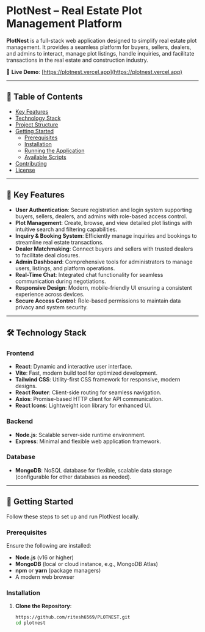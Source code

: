# PlotNest – Real Estate Plot Management Platform

**PlotNest** is a full-stack web application designed to simplify real estate plot management. It provides a seamless platform for buyers, sellers, dealers, and admins to interact, manage plot listings, handle inquiries, and facilitate transactions in the real estate and construction industry.

🔗 **Live Demo**: [https://plotnest.vercel.app](https://plotnest.vercel.app)

---

## 📑 Table of Contents
- [Key Features](#key-features)
- [Technology Stack](#technology-stack)
- [Project Structure](#project-structure)
- [Getting Started](#getting-started)
  - [Prerequisites](#prerequisites)
  - [Installation](#installation)
  - [Running the Application](#running-the-application)
  - [Available Scripts](#available-scripts)
- [Contributing](#contributing)
- [License](#license)

---

## 🚀 Key Features
- **User Authentication**: Secure registration and login system supporting buyers, sellers, dealers, and admins with role-based access control.
- **Plot Management**: Create, browse, and view detailed plot listings with intuitive search and filtering capabilities.
- **Inquiry & Booking System**: Efficiently manage inquiries and bookings to streamline real estate transactions.
- **Dealer Matchmaking**: Connect buyers and sellers with trusted dealers to facilitate deal closures.
- **Admin Dashboard**: Comprehensive tools for administrators to manage users, listings, and platform operations.
- **Real-Time Chat**: Integrated chat functionality for seamless communication during negotiations.
- **Responsive Design**: Modern, mobile-friendly UI ensuring a consistent experience across devices.
- **Secure Access Control**: Role-based permissions to maintain data privacy and system security.

---

## 🛠️ Technology Stack
### Frontend
- **React**: Dynamic and interactive user interface.
- **Vite**: Fast, modern build tool for optimized development.
- **Tailwind CSS**: Utility-first CSS framework for responsive, modern designs.
- **React Router**: Client-side routing for seamless navigation.
- **Axios**: Promise-based HTTP client for API communication.
- **React Icons**: Lightweight icon library for enhanced UI.

### Backend
- **Node.js**: Scalable server-side runtime environment.
- **Express**: Minimal and flexible web application framework.

### Database
- **MongoDB**: NoSQL database for flexible, scalable data storage (configurable for other databases as needed).

---

## 🏁 Getting Started
Follow these steps to set up and run PlotNest locally.

### Prerequisites
Ensure the following are installed:
- **Node.js** (v16 or higher)
- **MongoDB** (local or cloud instance, e.g., MongoDB Atlas)
- **npm** or **yarn** (package managers)
- A modern web browser

### Installation
1. **Clone the Repository**:
   ```bash
   https://github.com/ritesh6569/PLOTNEST.git
   cd plotnest
